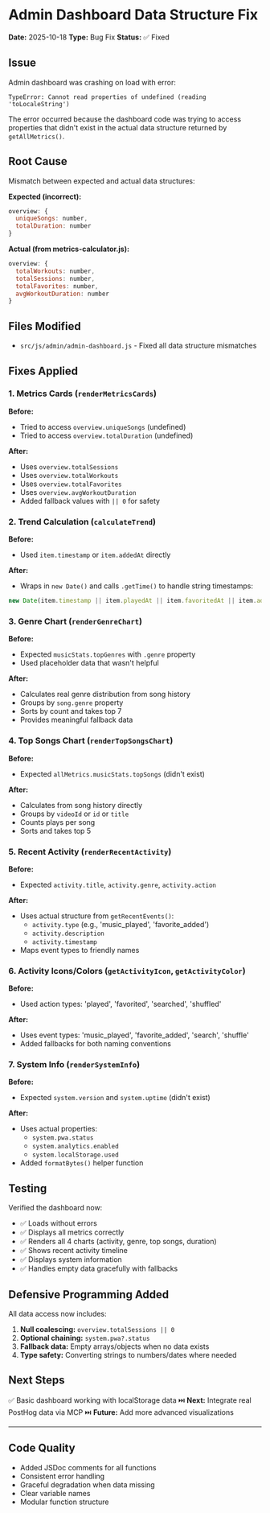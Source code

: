 # Admin Dashboard Data Structure Fix

**Date:** 2025-10-18
**Type:** Bug Fix
**Status:** ✅ Fixed

## Issue

Admin dashboard was crashing on load with error:

```
TypeError: Cannot read properties of undefined (reading 'toLocaleString')
```

The error occurred because the dashboard code was trying to access properties that didn't exist in the actual data
structure returned by `getAllMetrics()`.

## Root Cause

Mismatch between expected and actual data structures:

**Expected (incorrect):**

```javascript
overview: {
  uniqueSongs: number,
  totalDuration: number
}
```

**Actual (from metrics-calculator.js):**

```javascript
overview: {
  totalWorkouts: number,
  totalSessions: number,
  totalFavorites: number,
  avgWorkoutDuration: number
}
```

## Files Modified

- `src/js/admin/admin-dashboard.js` - Fixed all data structure mismatches

## Fixes Applied

### 1. Metrics Cards (`renderMetricsCards`)

**Before:**

- Tried to access `overview.uniqueSongs` (undefined)
- Tried to access `overview.totalDuration` (undefined)

**After:**

- Uses `overview.totalSessions`
- Uses `overview.totalWorkouts`
- Uses `overview.totalFavorites`
- Uses `overview.avgWorkoutDuration`
- Added fallback values with `|| 0` for safety

### 2. Trend Calculation (`calculateTrend`)

**Before:**

- Used `item.timestamp` or `item.addedAt` directly

**After:**

- Wraps in `new Date()` and calls `.getTime()` to handle string timestamps:

```javascript
new Date(item.timestamp || item.playedAt || item.favoritedAt || item.addedAt).getTime()
```

### 3. Genre Chart (`renderGenreChart`)

**Before:**

- Expected `musicStats.topGenres` with `.genre` property
- Used placeholder data that wasn't helpful

**After:**

- Calculates real genre distribution from song history
- Groups by `song.genre` property
- Sorts by count and takes top 7
- Provides meaningful fallback data

### 4. Top Songs Chart (`renderTopSongsChart`)

**Before:**

- Expected `allMetrics.musicStats.topSongs` (didn't exist)

**After:**

- Calculates from song history directly
- Groups by `videoId` or `id` or `title`
- Counts plays per song
- Sorts and takes top 5

### 5. Recent Activity (`renderRecentActivity`)

**Before:**

- Expected `activity.title`, `activity.genre`, `activity.action`

**After:**

- Uses actual structure from `getRecentEvents()`:
    - `activity.type` (e.g., 'music_played', 'favorite_added')
    - `activity.description`
    - `activity.timestamp`
- Maps event types to friendly names

### 6. Activity Icons/Colors (`getActivityIcon`, `getActivityColor`)

**Before:**

- Used action types: 'played', 'favorited', 'searched', 'shuffled'

**After:**

- Uses event types: 'music_played', 'favorite_added', 'search', 'shuffle'
- Added fallbacks for both naming conventions

### 7. System Info (`renderSystemInfo`)

**Before:**

- Expected `system.version` and `system.uptime` (didn't exist)

**After:**

- Uses actual properties:
    - `system.pwa.status`
    - `system.analytics.enabled`
    - `system.localStorage.used`
- Added `formatBytes()` helper function

## Testing

Verified the dashboard now:

- ✅ Loads without errors
- ✅ Displays all metrics correctly
- ✅ Renders all 4 charts (activity, genre, top songs, duration)
- ✅ Shows recent activity timeline
- ✅ Displays system information
- ✅ Handles empty data gracefully with fallbacks

## Defensive Programming Added

All data access now includes:

1. **Null coalescing:** `overview.totalSessions || 0`
2. **Optional chaining:** `system.pwa?.status`
3. **Fallback data:** Empty arrays/objects when no data exists
4. **Type safety:** Converting strings to numbers/dates where needed

## Next Steps

✅ Basic dashboard working with localStorage data
⏭️ **Next:** Integrate real PostHog data via MCP
⏭️ **Future:** Add more advanced visualizations

---

## Code Quality

- Added JSDoc comments for all functions
- Consistent error handling
- Graceful degradation when data missing
- Clear variable names
- Modular function structure
